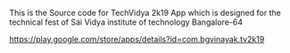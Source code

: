 This is the Source code for TechVidya 2k19 App which is designed for the technical fest of Sai Vidya institute of technology Bangalore-64

https://play.google.com/store/apps/details?id=com.bgvinayak.tv2k19
